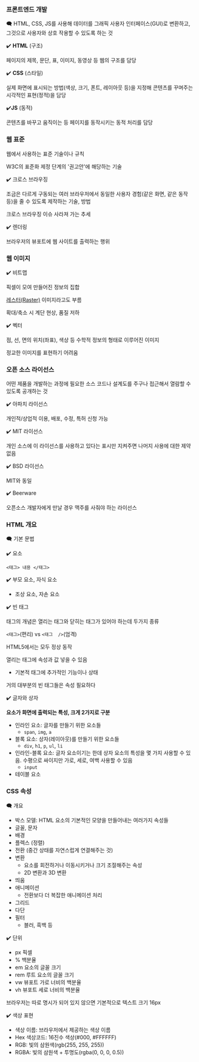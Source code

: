 ### 프론트엔드 개발

🗨️ HTML, CSS, JS를 사용해 데이터를 그래픽 사용자 인터페이스(GUI)로 변환하고, 그것으로 사용자와 상호 작용할 수 있도록 하는 것

✔️ **HTML** (구조)

페이지의 제목, 문단, 표, 이미지, 동영상 등 웹의 구조를 담당

✔️ **CSS** (스타일)

실제 화면에 표시되는 방법(색상, 크기, 폰트, 레이아웃 등)을 지정해 콘텐츠를 꾸며주는 시각적인 표현(정적)을 담당

✔️**JS** (동적)

콘텐츠를 바꾸고 움직이는 등 페이지를 동작시키는 동적 처리를 담당

### 웹 표준

웹에서 사용하는 표준 기술이나 규칙

W3C의 표준화 제정 단계의 '권고안'에 해당하는 기술

✔️ 크로스 브라우징

조금은 다르게 구동되는 여러 브라우저에서 동일한 사용자 경험(같은 화면, 같은 동작 등)을 줄 수 있도록 제작하는 기술, 방법

크로스 브라우징 이슈 사라져 가는 추세

✔️ 렌더링

브라우저의 뷰포트에 웹 사이트를 출력하는 행위

### 웹 이미지

✔️ 비트맵

픽셀이 모여 만들어진 정보의 집합

<u>레스터(Raster)</u> 이미지라고도 부름

확대/축소 시 계단 현상, 품질 저하

✔️ 벡터

점, 선, 면의 위치(좌표), 색상 등 수학적 정보의 형태로 이루어진 이미지

정교한 이미지를 표현하기 어려움

### 오픈 소스 라이선스

어떤 제품을 개발하는 과정에 필요한 소스 코드나 설계도를 주구나 접근해서 열람할 수 있도록 공개하는 것

✔️ 아파치 라이선스

개인적/상업적 이용, 배포, 수정, 특허 신청 가능

✔️ MIT 라이선스

개인 소스에 이 라이선스를 사용하고 있다는 표시만 지켜주면 나머지 사용에 대한 제약 없음

✔️ BSD 라이선스

MIT와 동일

✔️ Beerware

오픈소스 개발자에게 만날 경우 맥주를 사줘야 하는 라이선스

### HTML 개요

🗨️ 기본 문법

✔️ 요소

`<태그> 내용 </태그>`

✔️ 부모 요소, 자식 요소

- 조상 요소, 자손 요소

✔️ 빈 태그

태그의 개념은 열리는 태그와 닫히는 태그가 있어야 하는데 두가지 종류

`<태그>`(편리) vs `<태그  />`(엄격)

HTML5에서는 모두 정상 동작

열리는 태그에 속성과 값 넣을 수 있음

- 기본적 태그에 추가적인 기능이나 상태

거의 대부분의 빈 태그들은 속성 필요하다

✔️ 글자와 상자

<b>요소가 화면에 출력되는 특성, 크게 2가지로 구분</b>

- 인라인 요소: 글자를 만들기 위한 요소들
  - `span`, `img`, `a`
- 블록 요소: 상자(레이아웃)를 만들기 위한 요소들
  - `div`, `h1`, `p`, `ul`, `li`
- 인라인-블록 요소: 글자 요소이기는 한데 상자 요소의 특성을 몇 가지 사용할 수 있음. 수평으로 싸이지만 가로, 세로, 여백 사용할 수 있음
  - `input`
- 테이블 요소

### CSS 속성

🗨️ 개요

- 박스 모델: HTML 요소의 기본적인 모양을 만들어내는 여러가지 속성들
- 글꼴, 문자
- 배경
- 플렉스 (정렬)
- 전환 (중간 상태를 자연스럽게 연결해주는 것)
- 변환
  - 요소를 회전하거나 이동시키거나 크기 조절해주는 속성
  - 2D 변환과 3D 변환
- 띄움
- 애니메이션
  - 전환보다 더 복잡한 애니메이션 처리
- 그리드
- 다단
- 필터
  - 블러, 흑백 등

✔️ 단위

- px 픽셀
- % 백분율
- em 요소의 글꼴 크기
- rem 루트 요소의 글꼴 크기
- vw 뷰포트 가로 너비의 백분율
- vh 뷰포트 세로 너비의 백분율

브라우저는 따로 명시가 되어 있지 않으면 기본적으로 텍스트 크기 16px

✔️ 색상 표현

- 색상 이름: 브라우저에서 제공하는 색상 이름
- Hex 색상코드: 16진수 색상(#000, #FFFFFF)
- RGB: 빛의 삼원색(rgb(255, 255, 255))
- RGBA: 빛의 삼원색 + 투명도(rgba(0, 0, 0, 0.5))
